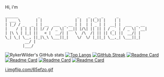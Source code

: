 Hi, i'm
```ascii
______         _                 _    _  _  _      _             
| ___ \       | |               | |  | |(_)| |    | |            
| |_/ / _   _ | | __  ___  _ __ | |  | | _ | |  __| |  ___  _ __ 
|    / | | | || |/ / / _ \| '__|| |/\| || || | / _` | / _ \| '__|
| |\ \ | |_| ||   < |  __/| |   \  /\  /| || || (_| ||  __/| |
\_| \_| \__, ||_|\_\ \___||_|    \/  \/ |_||_| \__,_| \___||_|
         __/ |   
        |___/           
```
![RykerWilder's GitHub stats](https://github-readme-stats.vercel.app/api?username=RykerWilder&show_icons=true&theme=tokyonight&rank_icon=github&include_all_commits=true) [![Top Langs](https://github-readme-stats.vercel.app/api/top-langs/?username=RykerWilder&layout=donut&theme=tokyonight)](https://github.com/anuraghazra/github-readme-stats) [![GitHub Streak](https://streak-stats.demolab.com?user=RykerWilder&theme=tokyonight&short_numbers=true)](https://git.io/streak-stats) [![Readme Card](https://github-readme-stats.vercel.app/api/pin/?username=RykerWilder&repo=data-ripper&theme=tokyonight)](https://github.com/anuraghazra/github-readme-stats) [![Readme Card](https://github-readme-stats.vercel.app/api/pin/?username=RykerWilder&repo=phantom-chat&theme=tokyonight)](https://github.com/anuraghazra/github-readme-stats) [![Readme Card](https://github-readme-stats.vercel.app/api/pin/?username=RykerWilder&repo=psw-manager&theme=tokyonight)](https://github.com/anuraghazra/github-readme-stats)  [![Readme Card](https://github-readme-stats.vercel.app/api/pin/?username=RykerWilder&repo=blackeye&theme=tokyonight)](https://github.com/anuraghazra/github-readme-stats)

[i.imgflip.com/65efzo.gif](https://giphy.com/gifs/pudgypenguins-ai-agent-grok-8m7nAJTYvzNUh54HQm)




